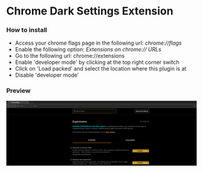 # Chrome Dark Settings Extension 

### How to install
- Access your chrome flags page in the following url: *chrome://flags*
- Enable the following option: *Extensions on chrome:// URLs*
- Go to the following url: chrome://extensions
- Enable 'developer mode' by clicking at the top right corner switch
- Click on 'Load packed' and select the location where this plugin is at
- Disable 'developer mode'

### Preview 

![Chrome flags page](https://github.com/miguelcjalmeida/chrome-dark-settings/blob/master/images/preview.png?raw=true)
